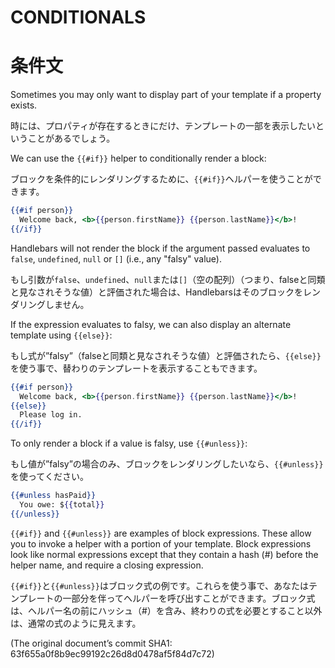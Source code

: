 # CONDITIONALS
# 条件文

Sometimes you may only want to display part of your template if a property
exists.

時には、プロパティが存在するときにだけ、テンプレートの一部を表示したいということがあるでしょう。

We can use the `{{#if}}` helper to conditionally render a block:

ブロックを条件的にレンダリングするために、`{{#if}}`ヘルパーを使うことができます。

```handlebars
{{#if person}}
  Welcome back, <b>{{person.firstName}} {{person.lastName}}</b>!
{{/if}}
```

Handlebars will not render the block if the argument passed evaluates to
`false`, `undefined`, `null` or `[]` (i.e., any "falsy" value).

もし引数が`false`、`undefined`、`null`または`[]`（空の配列）（つまり、falseと同類と見なされそうな値）と評価された場合は、Handlebarsはそのブロックをレンダリングしません。

If the expression evaluates to falsy, we can also display an alternate template
using `{{else}}`:

もし式が”falsy”（falseと同類と見なされそうな値）と評価されたら、`{{else}}`を使う事で、替わりのテンプレートを表示することもできます。

```handlebars
{{#if person}}
  Welcome back, <b>{{person.firstName}} {{person.lastName}}</b>!
{{else}}
  Please log in.
{{/if}}
```

To only render a block if a value is falsy, use `{{#unless}}`:

もし値が”falsy”の場合のみ、ブロックをレンダリングしたいなら、`{{#unless}}`を使ってください。

```handlebars
{{#unless hasPaid}}
  You owe: ${{total}}
{{/unless}}
```

`{{#if}}` and `{{#unless}}` are examples of block expressions. These allow you
to invoke a helper with a portion of your template. Block expressions look like
normal expressions except that they contain a hash (#) before the helper name,
and require a closing expression.

`{{#if}}`と`{{#unless}}`はブロック式の例です。これらを使う事で、あなたはテンプレートの一部分を伴ってヘルパーを呼び出すことができます。ブロック式は、ヘルパー名の前にハッシュ（#）を含み、終わりの式を必要とすること以外は、通常の式のように見えます。

(The original document’s commit SHA1: 63f655a0f8b9ec99192c26d8d0478af5f84d7c72)